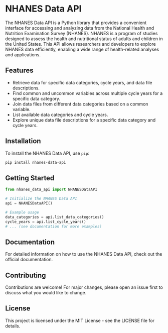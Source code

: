 # NHANES Data API

The NHANES Data API is a Python library that provides a convenient interface for accessing and analyzing data from the National Health and Nutrition Examination Survey (NHANES). NHANES is a program of studies designed to assess the health and nutritional status of adults and children in the United States. This API allows researchers and developers to explore NHANES data efficiently, enabling a wide range of health-related analyses and applications.

## Features

- Retrieve data for specific data categories, cycle years, and data file descriptions.
- Find common and uncommon variables across multiple cycle years for a specific data category.
- Join data files from different data categories based on a common variable.
- List available data categories and cycle years.
- Explore unique data file descriptions for a specific data category and cycle years.

## Installation

To install the NHANES Data API, use `pip`:

```bash
pip install nhanes-data-api
```

## Getting Started

```python
from nhanes_data_api import NHANESDataAPI

# Initialize the NHANES Data API
api = NHANESDataAPI()

# Example usage
data_categories = api.list_data_categories()
cycle_years = api.list_cycle_years()
# ... (see documentation for more examples)

```

## Documentation

For detailed information on how to use the NHANES Data API, check out the official documentation.

## Contributing

Contributions are welcome! For major changes, please open an issue first to discuss what you would like to change.

## License

This project is licensed under the MIT License - see the LICENSE file for details.